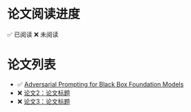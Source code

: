 # 论文阅读进度

:white_check_mark: 已阅读
:x: 未阅读

# 论文列表

- :white_check_mark: [Adversarial Prompting for Black Box Foundation Models](https://arxiv.org/abs/2302.04237)
- :x: [论文2：论文标题](https://论文链接)
- :x: [论文3：论文标题](https://论文链接)
